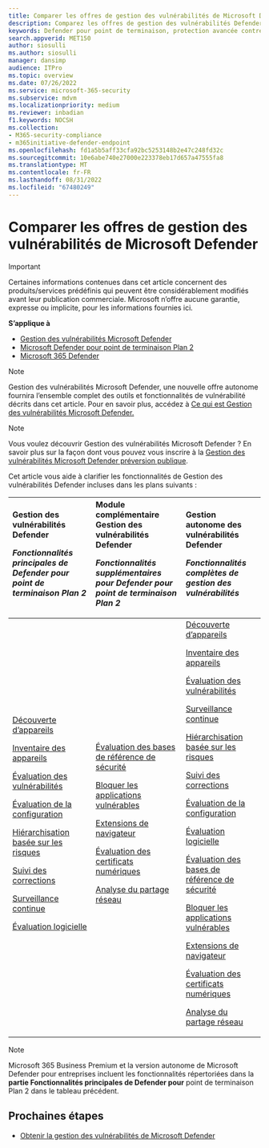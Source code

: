 ```yaml
---
title: Comparer les offres de gestion des vulnérabilités de Microsoft Defender
description: Comparez les offres de gestion des vulnérabilités Defender. Découvrez les différences entre les plans et sélectionnez le plan qui répond aux besoins de votre organisation.
keywords: Defender pour point de terminaison, protection avancée contre les menaces, protection contre les points de terminaison
search.appverid: MET150
author: siosulli
ms.author: siosulli
manager: dansimp
audience: ITPro
ms.topic: overview
ms.date: 07/26/2022
ms.service: microsoft-365-security
ms.subservice: mdvm
ms.localizationpriority: medium
ms.reviewer: inbadian
f1.keywords: NOCSH
ms.collection:
- M365-security-compliance
- m365initiative-defender-endpoint
ms.openlocfilehash: fd1a5b5aff33cfa92bc5253148b2e47c248fd32c
ms.sourcegitcommit: 10e6abe740e27000e223378eb17d657a47555fa8
ms.translationtype: MT
ms.contentlocale: fr-FR
ms.lasthandoff: 08/31/2022
ms.locfileid: "67480249"
---
```

# <a name="compare-microsoft-defender-vulnerability-management-offerings"></a>Comparer les offres de gestion des vulnérabilités de Microsoft Defender

> [!IMPORTANT]
> Certaines informations contenues dans cet article concernent des produits/services prédéfinis qui peuvent être considérablement modifiés avant leur publication commerciale. Microsoft n’offre aucune garantie, expresse ou implicite, pour les informations fournies ici.

**S’applique à**

- [Gestion des vulnérabilités Microsoft Defender](index.yml)
- [Microsoft Defender pour point de terminaison Plan 2](https://go.microsoft.com/fwlink/p/?linkid=2154037)
- [Microsoft 365 Defender](https://go.microsoft.com/fwlink/?linkid=2118804)

> [!NOTE]
> Gestion des vulnérabilités Microsoft Defender, une nouvelle offre autonome fournira l’ensemble complet des outils et fonctionnalités de vulnérabilité décrits dans cet article. Pour en savoir plus, accédez à [Ce qui est Gestion des vulnérabilités Microsoft Defender.](defender-vulnerability-management.md)

> [!NOTE]
> Vous voulez découvrir Gestion des vulnérabilités Microsoft Defender ? En savoir plus sur la façon dont vous pouvez vous inscrire à la [Gestion des vulnérabilités Microsoft Defender préversion publique](../defender-vulnerability-management/get-defender-vulnerability-management.md).

Cet article vous aide à clarifier les fonctionnalités de Gestion des vulnérabilités Defender incluses dans les plans suivants :

| Gestion des vulnérabilités Defender <p> _Fonctionnalités principales de Defender pour point de terminaison Plan 2_| Module complémentaire Gestion des vulnérabilités Defender <p> _Fonctionnalités supplémentaires pour Defender pour point de terminaison Plan 2_| Gestion autonome des vulnérabilités Defender <p> _Fonctionnalités complètes de gestion des vulnérabilités_|
|:---|:---|:---|
 [Découverte d’appareils](../defender-endpoint/device-discovery.md) <p> [Inventaire des appareils](../defender-endpoint/machines-view-overview.md) <p> [Évaluation des vulnérabilités](tvm-weaknesses.md) <p> [Évaluation de la configuration](tvm-microsoft-secure-score-devices.md) <p> [Hiérarchisation basée sur les risques](tvm-security-recommendation.md) <p> [Suivi des corrections](tvm-remediation.md) <p> [Surveillance continue](../defender-endpoint/configure-vulnerability-email-notifications.md) <p> [Évaluation logicielle](tvm-software-inventory.md) <p> | [Évaluation des bases de référence de sécurité](tvm-security-baselines.md) <p> [Bloquer les applications vulnérables](tvm-block-vuln-apps.md) <p> [Extensions de navigateur](tvm-browser-extensions.md) <p> [Évaluation des certificats numériques](tvm-certificate-inventory.md) <p> [Analyse du partage réseau](tvm-network-share-assessment.md) | [Découverte d’appareils](../defender-endpoint/device-discovery.md) <p> [Inventaire des appareils](../defender-endpoint/machines-view-overview.md) <p> [Évaluation des vulnérabilités](tvm-weaknesses.md) <p> [Surveillance continue](../defender-endpoint/configure-vulnerability-email-notifications.md) <p> [Hiérarchisation basée sur les risques](tvm-security-recommendation.md) <p> [Suivi des corrections](tvm-remediation.md) <p> [Évaluation de la configuration](tvm-microsoft-secure-score-devices.md) <p> [Évaluation logicielle](tvm-software-inventory.md) <p> [Évaluation des bases de référence de sécurité](tvm-security-baselines.md) <p> [Bloquer les applications vulnérables](tvm-block-vuln-apps.md) <p> [Extensions de navigateur](tvm-browser-extensions.md) <p> [Évaluation des certificats numériques](tvm-certificate-inventory.md) <p> [Analyse du partage réseau](tvm-network-share-assessment.md)|

> [!NOTE]
> Microsoft 365 Business Premium et la version autonome de Microsoft Defender pour entreprises incluent les fonctionnalités répertoriées dans la **partie Fonctionnalités principales de Defender pour** point de terminaison Plan 2 dans le tableau précédent.

## <a name="next-steps"></a>Prochaines étapes

- [Obtenir la gestion des vulnérabilités de Microsoft Defender](get-defender-vulnerability-management.md)
